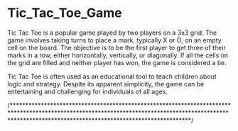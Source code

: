 # Tic_Tac_Toe_Game


Tic Tac Toe is a popular game played by two players on a 3x3 grid. The game involves taking turns to place a mark, typically X or O, on an empty cell on the board. The objective is to be the first player to get three of their marks in a row, either horizontally, vertically, or diagonally. If all the cells on the grid are filled and neither player has won, the game is considered a tie.

Tic Tac Toe is often used as an educational tool to teach children about logic and strategy. Despite its apparent simplicity, the game can be entertaining and challenging for individuals of all ages.

/*********************************************************************************************************************************************************************************************************/
